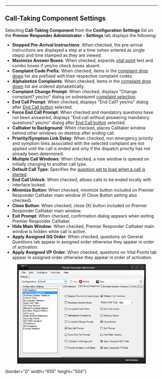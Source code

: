   ------------------------------------
  **Call-Taking Component Settings**
  ------------------------------------

Selecting **Call-Taking Component** from the **Configuration Settings**
list on the **Premier Responder Administrator** **- Settings** tab
displays the following:

-   **Stepped Pre-Arrival Instructions**: When checked, the pre-arrival
    instructions are displayed a step at a time (when entered as single
    steps) and time stamped as they are viewed.
-   **Maximize Answer Boxes**: When checked, expands [vital
    point](Vital%20Points.htm) text and combo boxes if yes/no check
    boxes absent.
-   **Complaint Code Prefix**: When checked, items in the [complaint
    drop down](General%20Questions.htm) list are prefixed with their
    respective complaint codes.
-   **Alphabetize Complaints**: When checked, items in the [complaint
    drop down](General%20Questions.htm) list are ordered alphabetically.
-   **Complaint Change Prompt**: When checked, displays \"Change
    complaint? yes/no\" dialog on subsequent [complaint
    selection](General%20Questions.htm).
-   **End Call Prompt**: When checked, displays \"End Call? yes/no\"
    dialog after [End Call button](Ending%20a%20Case.htm) selected.
-   **Force End Call Prompt**: When checked and mandatory questions have
    not been answered, displays \"End call without answering mandatory
    questions? yes/no\" dialog after [End Call
    button](Ending%20a%20Case.htm) selected.
-   **Calltaker to Background**: When checked, places Calltaker window
    behind other windows on desktop after ending call.
-   **Priority/Symptom Link Delay**: When checked, non emergency
    priority and symptom links associated with the selected complaint
    are not applied until the call is ended and only if the dispatch
    priority has not already been determined.
-   **Multiple Call Windows**: When checked, a new window is opened on
    initially changing to another call type.
-   **Default Call Type**: Specifies the [question set to load when a
    call is started](All%20Caller%20Questions.htm).
-   **End Call Unlock**: When checked, allows calls to be ended locally
    with interface locked.
-   **Minimize Button**: When checked, minimize button included on
    Premier Responder Calltaker main window (if Close Button setting
    also checked).
-   **Close Button**: When checked, close (X) button included on Premier
    Responder Calltaker main window.
-   **Exit Prompt**: When checked, confirmation dialog appears when
    exiting Premier Responder Calltaker.
-   **Hide Main Window**: When checked, Premier Responder Calltaker main
    window is hidden while call is active.
-   **Apply Assigned GQ Order**: When checked, questions on General
    Questions tab appear in assigned order otherwise they appear in
    order of activation.
-   **Apply Assigned VP Order**: When checked, questions on Vital Points
    tab appear in assigned order otherwise they appear in order of
    activation.

<figure><img src=".gitbook/assets/Call-Taking Component Settings_files/Image001.png" alt=""><figcaption></figcaption></figure>{border="0"
width="655" height="504"}
